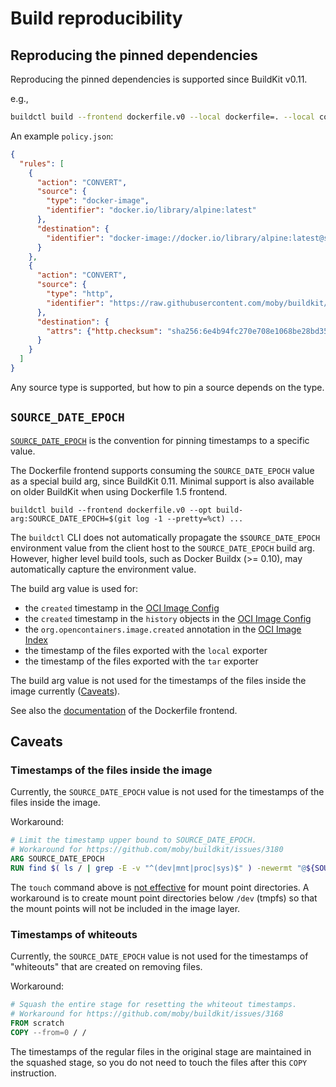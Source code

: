 # Build reproducibility

## Reproducing the pinned dependencies

Reproducing the pinned dependencies is supported since BuildKit v0.11.

e.g.,
```bash
buildctl build --frontend dockerfile.v0 --local dockerfile=. --local context=. --source-policy-file policy.json
```

An example `policy.json`:
```json
{
  "rules": [
    {
      "action": "CONVERT",
      "source": {
        "type": "docker-image",
        "identifier": "docker.io/library/alpine:latest"
      },
      "destination": {
        "identifier": "docker-image://docker.io/library/alpine:latest@sha256:4edbd2beb5f78b1014028f4fbb99f3237d9561100b6881aabbf5acce2c4f9454"
      }
    },
    {
      "action": "CONVERT",
      "source": {
        "type": "http",
        "identifier": "https://raw.githubusercontent.com/moby/buildkit/v0.10.1/README.md"
      },
      "destination": {
        "attrs": {"http.checksum": "sha256:6e4b94fc270e708e1068be28bd3551dc6917a4fc5a61293d51bb36e6b75c4b53"}
      }
    }
  ]
}
```

Any source type is supported, but how to pin a source depends on the type.

## `SOURCE_DATE_EPOCH`
[`SOURCE_DATE_EPOCH`](https://reproducible-builds.org/docs/source-date-epoch/) is the convention for pinning timestamps to a specific value.

The Dockerfile frontend supports consuming the `SOURCE_DATE_EPOCH` value as a special build arg, since BuildKit 0.11.
Minimal support is also available on older BuildKit when using Dockerfile 1.5 frontend.

```console
buildctl build --frontend dockerfile.v0 --opt build-arg:SOURCE_DATE_EPOCH=$(git log -1 --pretty=%ct) ...
```

The `buildctl` CLI does not automatically propagate the `$SOURCE_DATE_EPOCH` environment value from the client host to the `SOURCE_DATE_EPOCH` build arg.
However, higher level build tools, such as Docker Buildx (>= 0.10), may automatically capture the environment value.

The build arg value is used for:
- the `created` timestamp in the [OCI Image Config](https://github.com/opencontainers/image-spec/blob/main/config.md#properties)
- the `created` timestamp in the `history` objects in the [OCI Image Config](https://github.com/opencontainers/image-spec/blob/main/config.md#properties)
- the `org.opencontainers.image.created` annotation in the [OCI Image Index](https://github.com/opencontainers/image-spec/blob/main/annotations.md#pre-defined-annotation-keys)
- the timestamp of the files exported with the `local` exporter
- the timestamp of the files exported with the `tar` exporter

The build arg value is not used for the timestamps of the files inside the image currently ([Caveats](#caveats)).

See also the [documentation](/frontend/dockerfile/docs/reference.md#buildkit-built-in-build-args) of the Dockerfile frontend.

## Caveats
### Timestamps of the files inside the image
Currently, the `SOURCE_DATE_EPOCH` value is not used for the timestamps of the files inside the image.

Workaround:
```dockerfile
# Limit the timestamp upper bound to SOURCE_DATE_EPOCH.
# Workaround for https://github.com/moby/buildkit/issues/3180
ARG SOURCE_DATE_EPOCH
RUN find $( ls / | grep -E -v "^(dev|mnt|proc|sys)$" ) -newermt "@${SOURCE_DATE_EPOCH}" -writable -xdev | xargs touch --date="@${SOURCE_DATE_EPOCH}" --no-dereference
```

The `touch` command above is [not effective](https://github.com/moby/buildkit/issues/3309) for mount point directories.
A workaround is to create mount point directories below `/dev` (tmpfs) so that the mount points will not be included in the image layer.

### Timestamps of whiteouts
Currently, the `SOURCE_DATE_EPOCH` value is not used for the timestamps of "whiteouts" that are created on removing files.

Workaround:
```dockerfile
# Squash the entire stage for resetting the whiteout timestamps.
# Workaround for https://github.com/moby/buildkit/issues/3168
FROM scratch
COPY --from=0 / /
```

The timestamps of the regular files in the original stage are maintained in the squashed stage, so you do not need to touch the files after this `COPY` instruction.
